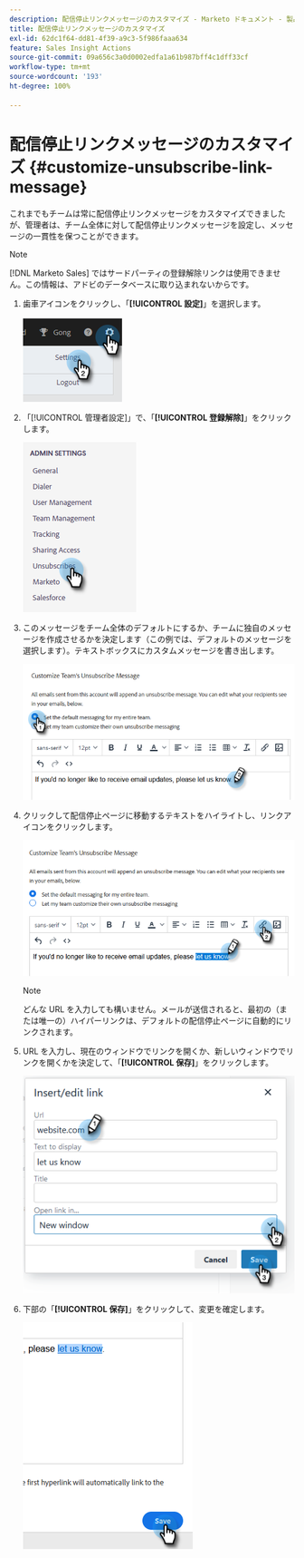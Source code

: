 ```yaml
---
description: 配信停止リンクメッセージのカスタマイズ - Marketo ドキュメント - 製品ドキュメント
title: 配信停止リンクメッセージのカスタマイズ
exl-id: 62dc1f64-dd81-4f39-a9c3-5f986faaa634
feature: Sales Insight Actions
source-git-commit: 09a656c3a0d0002edfa1a61b987bff4c1dff33cf
workflow-type: tm+mt
source-wordcount: '193'
ht-degree: 100%

---
```


# 配信停止リンクメッセージのカスタマイズ {#customize-unsubscribe-link-message}

これまでもチームは常に配信停止リンクメッセージをカスタマイズできましたが、管理者は、チーム全体に対して配信停止リンクメッセージを設定し、メッセージの一貫性を保つことができます。

>[!NOTE]
>
>[!DNL Marketo Sales] ではサードパーティの登録解除リンクは使用できません。この情報は、アドビのデータベースに取り込まれないからです。

1. 歯車アイコンをクリックし、「**[!UICONTROL 設定]**」を選択します。

   ![](assets/customize-unsubscribe-link-message-1.png)

1. 「[!UICONTROL 管理者設定]」で、「**[!UICONTROL 登録解除]**」をクリックします。

   ![](assets/customize-unsubscribe-link-message-2.png)

1. このメッセージをチーム全体のデフォルトにするか、チームに独自のメッセージを作成させるかを決定します（この例では、デフォルトのメッセージを選択します）。テキストボックスにカスタムメッセージを書き出します。

   ![](assets/customize-unsubscribe-link-message-3.png)

1. クリックして配信停止ページに移動するテキストをハイライトし、リンクアイコンをクリックします。

   ![](assets/customize-unsubscribe-link-message-4.png)

   >[!NOTE]
   >
   >どんな URL を入力しても構いません。メールが送信されると、最初の（または唯一の）ハイパーリンクは、デフォルトの配信停止ページに自動的にリンクされます。

1. URL を入力し、現在のウィンドウでリンクを開くか、新しいウィンドウでリンクを開くかを決定して、「**[!UICONTROL 保存]**」をクリックします。

   ![](assets/customize-unsubscribe-link-message-5.png)

1. 下部の「**[!UICONTROL 保存]**」をクリックして、変更を確定します。

   ![](assets/customize-unsubscribe-link-message-6.png)
